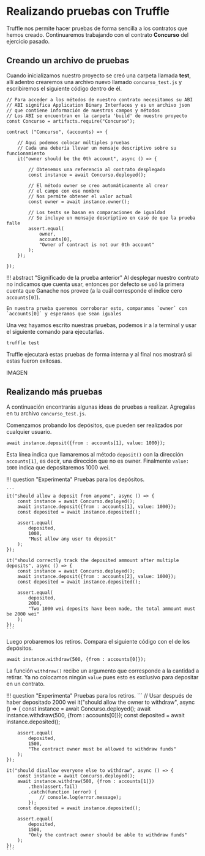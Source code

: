 # Realizando pruebas con Truffle

Truffle nos permite hacer pruebas de forma sencilla a los contratos que hemos creado. Continuaremos trabajando con el contrato **Concurso** del ejercicio pasado.

## Creando un archivo de pruebas

Cuando inicializamos nuestro proyecto se creó una carpeta llamada **test**, allí adentro crearemos una archivo nuevo llamado `concurso_test.js` y escribiremos el siguiente código dentro de él.

```
// Para acceder a los métodos de nuestro contrato necesitamos su ABI
// ABI significa Application Binary Interfaces y es un archivo json
// que contiene información de nuestros campos y métodos
// Los ABI se encuentran en la carpeta 'build' de nuestro proyecto
const Concurso = artifacts.require("Concurso");

contract ("Concurso", (accounts) => {

    // Aqui podemos colocar múltiples pruebas
    // Cada una debería llevar un mensaje descriptivo sobre su funcionamiento
	it("owner should be the 0th account", async () => {

        // Obtenemos una referencia al contrato desplegado
		const instance = await Concurso.deployed();

        // El método owner se creo automáticamente al crear 
        // el campo con ese nombre
        // Nos permite obtener el valor actual
		const owner = await instance.owner();

        // Los tests se basan en comparaciones de igualdad
        // Se incluye un mensaje descriptivo en caso de que la prueba falle
		assert.equal(
            owner, 
            accounts[0],
            "Owner of contract is not our 0th account"
        );
	});

});
```

!!! abstract "Significado de la prueba anterior"
    Al desplegar nuestro contrato no indicamos que cuenta usar, entonces por defecto se usó la primera cuenta que Ganache nos provee (a la cuál corresponde el índice cero `accounts[0]`).

    En nuestra prueba queremos corroborar esto, comparamos `owner` con `accounts[0]` y esperamos que sean iguales

Una vez hayamos escrito nuestras pruebas, podemos ir a la terminal y usar el siguiente comando para ejecutarlas.

```
truffle test
```

Truffle ejecutará estas pruebas de forma interna y al final nos mostrará si estas fueron exitosas.

IMAGEN

## Realizando más pruebas

A continuación encontrarás algunas ideas de pruebas a realizar. Agregalas en tu archivo `concurso_test.js`.

Comenzamos probando los depósitos, que pueden ser realizados por cualquier usuario.

```
await instance.deposit({from : accounts[1], value: 1000});
```

Esta línea indica que llamaremos al método `deposit()` con la dirección `accounts[1]`, es decir, una dirección que no es owner. Finalmente `value: 1000` indica que depositaremos 1000 wei.

!!! question "Experimenta"
    Pruebas para los depósitos.

    ```
    it("should allow a deposit from anyone", async () => {
        const instance = await Concurso.deployed();
        await instance.deposit({from : accounts[1], value: 1000});
        const deposited = await instance.deposited();

        assert.equal(
            deposited, 
            1000,
            "Must allow any user to deposit"
        );
    });

    it("should correctly track the deposited ammount after multiple deposits", async () => {
        const instance = await Concurso.deployed();
        await instance.deposit({from : accounts[2], value: 1000});
        const deposited = await instance.deposited();

        assert.equal(
            deposited, 
            2000,
            "Two 1000 wei deposits have been made, the total ammount must be 2000 wei"
        );
    });
    ```

Luego probaremos los retiros. Compara el siguiente código con el de los depósitos.

```
await instance.withdraw(500, {from : accounts[0]});
``` 

La función `withdraw()` recibe un argumento que corresponde a la cantidad a retirar. Ya no colocamos ningún `value` pues esto es exclusivo para depositar en un contrato.

!!! question "Experimenta"
    Pruebas para los retiros.
    ```
    // Usar después de haber depositado 2000 wei
    it("should allow the owner to withdraw", async () => {
		const instance = await Concurso.deployed();
		await instance.withdraw(500, {from : accounts[0]});
		const deposited = await instance.deposited();

		assert.equal(
            deposited, 
            1500,
            "The contract owner must be allowed to withdraw funds"
        );
	});

	it("should disallow everyone else to withdraw", async () => {
		const instance = await Concurso.deployed();
		await instance.withdraw(500, {from : accounts[1]})
			.then(assert.fail)
			.catch(function (error) {
				// console.log(error.message);
			});
		const deposited = await instance.deposited();

		assert.equal(
            deposited, 
            1500,
            "Only the contract owner should be able to withdraw funds"
        );
	});
    ``` 